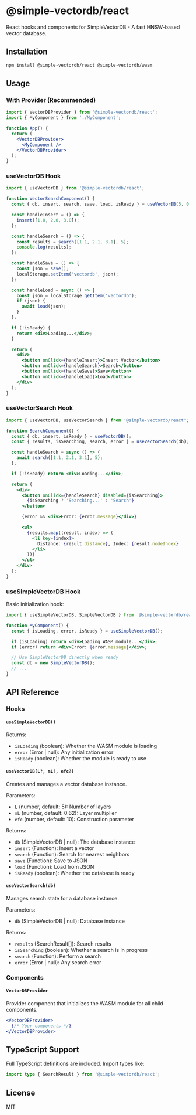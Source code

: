 # @simple-vectordb/react

React hooks and components for SimpleVectorDB - A fast HNSW-based vector database.

## Installation

```bash
npm install @simple-vectordb/react @simple-vectordb/wasm
```

## Usage

### With Provider (Recommended)

```jsx
import { VectorDBProvider } from '@simple-vectordb/react';
import { MyComponent } from './MyComponent';

function App() {
  return (
    <VectorDBProvider>
      <MyComponent />
    </VectorDBProvider>
  );
}
```

### useVectorDB Hook

```jsx
import { useVectorDB } from '@simple-vectordb/react';

function VectorSearchComponent() {
  const { db, insert, search, save, load, isReady } = useVectorDB(5, 0.62, 10);

  const handleInsert = () => {
    insert([1.0, 2.0, 3.0]);
  };

  const handleSearch = () => {
    const results = search([1.1, 2.1, 3.1], 5);
    console.log(results);
  };

  const handleSave = () => {
    const json = save();
    localStorage.setItem('vectordb', json);
  };

  const handleLoad = async () => {
    const json = localStorage.getItem('vectordb');
    if (json) {
      await load(json);
    }
  };

  if (!isReady) {
    return <div>Loading...</div>;
  }

  return (
    <div>
      <button onClick={handleInsert}>Insert Vector</button>
      <button onClick={handleSearch}>Search</button>
      <button onClick={handleSave}>Save</button>
      <button onClick={handleLoad}>Load</button>
    </div>
  );
}
```

### useVectorSearch Hook

```jsx
import { useVectorDB, useVectorSearch } from '@simple-vectordb/react';

function SearchComponent() {
  const { db, insert, isReady } = useVectorDB();
  const { results, isSearching, search, error } = useVectorSearch(db);

  const handleSearch = async () => {
    await search([1.1, 2.1, 3.1], 5);
  };

  if (!isReady) return <div>Loading...</div>;

  return (
    <div>
      <button onClick={handleSearch} disabled={isSearching}>
        {isSearching ? 'Searching...' : 'Search'}
      </button>

      {error && <div>Error: {error.message}</div>}

      <ul>
        {results.map((result, index) => (
          <li key={index}>
            Distance: {result.distance}, Index: {result.nodeIndex}
          </li>
        ))}
      </ul>
    </div>
  );
}
```

### useSimpleVectorDB Hook

Basic initialization hook:

```jsx
import { useSimpleVectorDB, SimpleVectorDB } from '@simple-vectordb/react';

function MyComponent() {
  const { isLoading, error, isReady } = useSimpleVectorDB();

  if (isLoading) return <div>Loading WASM module...</div>;
  if (error) return <div>Error: {error.message}</div>;

  // Use SimpleVectorDB directly when ready
  const db = new SimpleVectorDB();
  // ...
}
```

## API Reference

### Hooks

#### `useSimpleVectorDB()`

Returns:
- `isLoading` (boolean): Whether the WASM module is loading
- `error` (Error | null): Any initialization error
- `isReady` (boolean): Whether the module is ready to use

#### `useVectorDB(L?, mL?, efc?)`

Creates and manages a vector database instance.

Parameters:
- `L` (number, default: 5): Number of layers
- `mL` (number, default: 0.62): Layer multiplier
- `efc` (number, default: 10): Construction parameter

Returns:
- `db` (SimpleVectorDB | null): The database instance
- `insert` (Function): Insert a vector
- `search` (Function): Search for nearest neighbors
- `save` (Function): Save to JSON
- `load` (Function): Load from JSON
- `isReady` (boolean): Whether the database is ready

#### `useVectorSearch(db)`

Manages search state for a database instance.

Parameters:
- `db` (SimpleVectorDB | null): Database instance

Returns:
- `results` (SearchResult[]): Search results
- `isSearching` (boolean): Whether a search is in progress
- `search` (Function): Perform a search
- `error` (Error | null): Any search error

### Components

#### `VectorDBProvider`

Provider component that initializes the WASM module for all child components.

```jsx
<VectorDBProvider>
  {/* Your components */}
</VectorDBProvider>
```

## TypeScript Support

Full TypeScript definitions are included. Import types like:

```typescript
import type { SearchResult } from '@simple-vectordb/react';
```

## License

MIT
